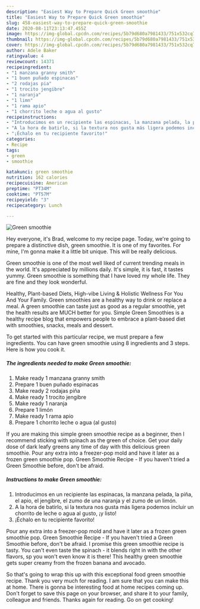 ```yaml
---
description: "Easiest Way to Prepare Quick Green smoothie"
title: "Easiest Way to Prepare Quick Green smoothie"
slug: 458-easiest-way-to-prepare-quick-green-smoothie
date: 2020-08-11T23:13:47.455Z
image: https://img-global.cpcdn.com/recipes/5b79d680a7981433/751x532cq70/green-smoothie-foto-principal.jpg
thumbnail: https://img-global.cpcdn.com/recipes/5b79d680a7981433/751x532cq70/green-smoothie-foto-principal.jpg
cover: https://img-global.cpcdn.com/recipes/5b79d680a7981433/751x532cq70/green-smoothie-foto-principal.jpg
author: Adele Baker
ratingvalue: 4
reviewcount: 14371
recipeingredient:
- "1 manzana granny smith"
- "1 buen puñado espinacas"
- "2 rodajas pia"
- "1 trocito jengibre"
- "1 naranja"
- "1 limn"
- "1 rama apio"
- "1 chorrito leche o agua al gusto"
recipeinstructions:
- "Introducimos en un recipiente las espinacas, la manzana pelada, la piña, el apio, el jengibre, el zumo de una naranja y el zumo de un limón."
- "A la hora de batirlo, si la textura nos gusta más ligera podemos incluir un chorrito de leche o agua al gusto, ¡y listo!"
- "¡Échalo en tu recipiente favorito!"
categories:
- Recipe
tags:
- green
- smoothie

katakunci: green smoothie 
nutrition: 162 calories
recipecuisine: American
preptime: "PT34M"
cooktime: "PT57M"
recipeyield: "3"
recipecategory: Lunch

---
```



![Green smoothie](https://img-global.cpcdn.com/recipes/5b79d680a7981433/751x532cq70/green-smoothie-foto-principal.jpg)

Hey everyone, it's Brad, welcome to my recipe page. Today, we're going to prepare a distinctive dish, green smoothie. It is one of my favorites. For mine, I'm gonna make it a little bit unique. This will be really delicious.

Green smoothie is one of the most well liked of current trending meals in the world. It's appreciated by millions daily. It's simple, it is fast, it tastes yummy. Green smoothie is something that I have loved my whole life. They are fine and they look wonderful.

Healthy, Plant-based Diets, High-vibe Living &amp; Holistic Wellness For You And Your Family. Green smoothies are a healthy way to drink or replace a meal. A green smoothie can taste just as good as a regular smoothie, yet the health results are MUCH better for you. Simple Green Smoothies is a healthy recipe blog that empowers people to embrace a plant-based diet with smoothies, snacks, meals and dessert.


To get started with this particular recipe, we must prepare a few ingredients. You can have green smoothie using 8 ingredients and 3 steps. Here is how you cook it.

<!--inarticleads1-->

##### The ingredients needed to make Green smoothie:

1. Make ready 1 manzana granny smith
1. Prepare 1 buen puñado espinacas
1. Make ready 2 rodajas piña
1. Make ready 1 trocito jengibre
1. Make ready 1 naranja
1. Prepare 1 limón
1. Make ready 1 rama apio
1. Prepare 1 chorrito leche o agua (al gusto)


If you are making this simple green smoothie recipe as a beginner, then I recommend sticking with spinach as the green of choice. Get your daily dose of dark leafy greens any time of day with this delicious green smoothie. Pour any extra into a freezer-pop mold and have it later as a frozen green smoothie pop. Green Smoothie Recipe - If you haven&#39;t tried a Green Smoothie before, don&#39;t be afraid. 

<!--inarticleads2-->

##### Instructions to make Green smoothie:

1. Introducimos en un recipiente las espinacas, la manzana pelada, la piña, el apio, el jengibre, el zumo de una naranja y el zumo de un limón.
1. A la hora de batirlo, si la textura nos gusta más ligera podemos incluir un chorrito de leche o agua al gusto, ¡y listo!
1. ¡Échalo en tu recipiente favorito!


Pour any extra into a freezer-pop mold and have it later as a frozen green smoothie pop. Green Smoothie Recipe - If you haven&#39;t tried a Green Smoothie before, don&#39;t be afraid. I promise this green smoothie recipe is tasty. You can&#39;t even taste the spinach - it blends right in with the other flavors, sp you won&#39;t even know it is there! This healthy green smoothie gets super creamy from the frozen banana and avocado. 

So that's going to wrap this up with this exceptional food green smoothie recipe. Thank you very much for reading. I am sure that you can make this at home. There is gonna be interesting food at home recipes coming up. Don't forget to save this page on your browser, and share it to your family, colleague and friends. Thanks again for reading. Go on get cooking!
